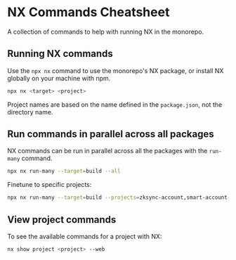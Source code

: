 # NX Commands Cheatsheet

A collection of commands to help with running NX in the monorepo.

## Running NX commands

Use the `npx nx` command to use the monorepo's NX package, or install NX
globally on your machine with npm.

```bash
npx nx <target> <project>
```

Project names are based on the name defined in the `package.json`, not the
directory name.

## Run commands in parallel across all packages

NX commands can be run in parallel across all the packages with the `run-many`
command.

```bash
npx nx run-many --target=build --all
```

Finetune to specific projects:

```bash
npx nx run-many --target=build --projects=zksync-account,smart-account-gateway
```

## View project commands

To see the available commands for a project with NX:

```bash
nx show project <project> --web
```
